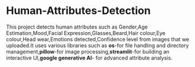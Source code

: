 # Human-Attributes-Detection
This project detects human attributes such as Gender,Age Estimation,Mood,Facial Expression,Glasses,Beard,Hair colour,Eye colour,Head wear,Emotions detected,Confidence level from images that we uploaded.It uses various libraries such as **os**-for file handling and directory management,**pillow**-for image processing,**streamlit**-for building an interactive UI,**google generative AI**- for advanced attribute analysis.
